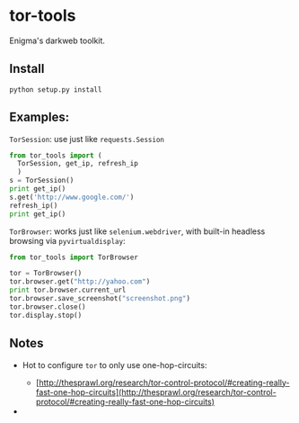# tor-tools 
Enigma's darkweb toolkit.


## Install
```
python setup.py install
```

## Examples:

`TorSession`: use just like `requests.Session`
```python
from tor_tools import (
  TorSession, get_ip, refresh_ip
  )
s = TorSession()
print get_ip()
s.get('http://www.google.com/')
refresh_ip()
print get_ip()
```

`TorBrowser`: works just like `selenium.webdriver`, with built-in headless
browsing via `pyvirtualdisplay`:
```python
from tor_tools import TorBrowser

tor = TorBrowser()
tor.browser.get("http://yahoo.com")
print tor.browser.current_url
tor.browser.save_screenshot("screenshot.png")
tor.browser.close()
tor.display.stop()
```

## Notes

* Hot to configure `tor` to only use one-hop-circuits:
  - [http://thesprawl.org/research/tor-control-protocol/#creating-really-fast-one-hop-circuits](http://thesprawl.org/research/tor-control-protocol/#creating-really-fast-one-hop-circuits)

* 